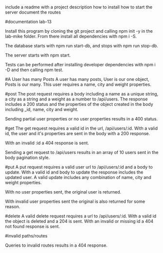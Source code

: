 include a readme with a project description
how to install
how to start the server
document the routes

#documentation lab-13

Install this program by cloning the git project and calling npm init -y in the lab-mike folder. From there install all dependencies with npm i -S.

The database starts with npm run start-db, and stops with npm run stop-db.

The server starts with npm start.

Tests can be performed after installing developer dependencies with npm i -D and then calling npm test.

#A User has many Posts
A user has many posts, User is our one object, Posts is our many. This user requires a name, city and weight properties.

#post
The post request requires a body including a name as a unique string, a city as a string and a weight as a number to /api/users. The response includes a 200 status and the properties of the object created in the body including \_id, name, city and weight.

Sending partial user properties or no user properties results in a 400 status.

#get
The get request requires a valid id in the url, /api/users/:id. With a valid id, the user and it's properties are sent in the body with a 200 response.

With an invalid :id a 404 response is sent.

Sending a get request to /api/users results in an array of 10 users sent in the body pagination style.

#put
A put request requires a valid user url to /api/users/:id and a body to update. With a valid id and body to update the response includes the updated user. A valid update includes any combination of name, city and weight properties.

With no user properties sent, the original user is returned.

With invalid user properties sent the original is also returned for some reason.

#delete
A valid delete request requires a url to /api/users/:id. With a valid id the object is deleted and a 204 is sent. With an invalid or missing id a 404 not found response is sent.

#invalid paths/routes

Queries to invalid routes results in a 404 response.
